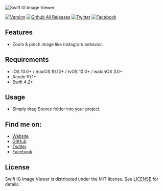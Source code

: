 ![Swift IG Image Viewer](https://raw.githubusercontent.com/duonghominhhuy/swift-ig-image-viewer/master/Image/swift-ig-image-viewer.png)

[![Version](http://img.shields.io/badge/version-1.0.0-green.svg?style=flat)](https://github.com/duonghominhhuy/swift-ig-image-viewer)
[![Github All Releases](https://img.shields.io/github/downloads/duonghominhhuy/swift-ig-image-viewer/total.svg)](https://github.com/duonghominhhuy/swift-ig-image-viewer)
[![Twitter](https://img.shields.io/badge/twitter-@duonghominhhuy-blue.svg?style=flat)](http://twitter.com/duonghominhhuy)
[![Facebook](https://img.shields.io/badge/facebook-@codepassion.dev-blue.svg?style=flat)](https://www.facebook.com/codepassion.dev)

## Features

- Zoom & pinch image like Instagram behavior.

## Requirements

- iOS 10.0+ / macOS 10.12+ / tvOS 10.0+ / watchOS 3.0+
- Xcode 10.1+
- Swift 4.2+

## Usage

- Simply drag Source folder into your project.

## Find me on:

- [Website](https://codepassion.dev)
- [GitHub](https://github.com/duonghominhhuy)
- [Twitter](https://twitter.com/duonghominhhuy)
- [Facebook](https://www.facebook.com/codepassion.dev)

## License

Swift IG Image Viewer is distributed under the MIT license. See [LICENSE](https://github.com/duonghominhhuy/swift-ig-image-viewer/blob/master/LICENSE) for details.
